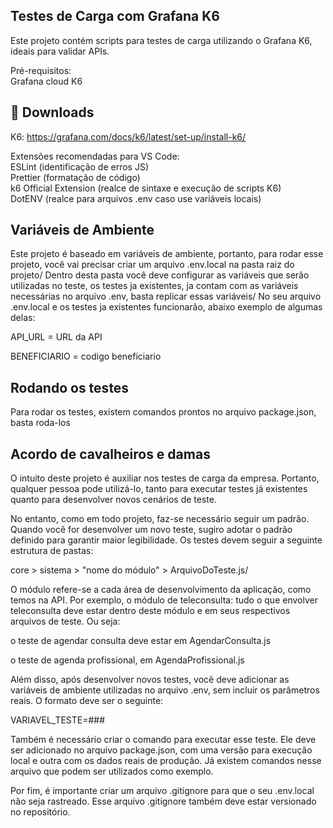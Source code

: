 ## __Testes de Carga com Grafana K6__
Este projeto contém scripts para testes de carga utilizando o Grafana K6, ideais para validar APIs.

Pré-requisitos:\
Grafana cloud K6

## 🔗  Downloads
K6:
https://grafana.com/docs/k6/latest/set-up/install-k6/


Extensões recomendadas para VS Code:\
ESLint (identificação de erros JS)\
Prettier (formatação de código)\
k6 Official Extension (realce de sintaxe e execução de scripts K6)\
DotENV (realce para arquivos .env caso use variáveis locais)


## Variáveis de Ambiente

Este projeto é baseado em variáveis de ambiente, portanto, para rodar esse projeto, você vai precisar criar um arquivo .env.local na pasta raiz do projeto/
Dentro desta pasta você deve configurar as variáveis que serão utilizadas no teste, os testes ja existentes, ja contam com as variáveis necessárias no arquivo .env, basta replicar essas variáveis/
No seu arquivo .env.local e os testes ja existentes funcionarão, abaixo exemplo de algumas delas:

  API_URL = URL da API

  BENEFICIARIO = codigo beneficiario

## Rodando os testes

Para rodar os testes, existem comandos prontos no arquivo package.json, basta roda-los

## Acordo de cavalheiros e damas

O intuito deste projeto é auxiliar nos testes de carga da empresa. Portanto, qualquer pessoa pode utilizá-lo, tanto para executar testes já existentes quanto para desenvolver novos cenários de teste.

No entanto, como em todo projeto, faz-se necessário seguir um padrão. Quando você for desenvolver um novo teste, sugiro adotar o padrão definido para garantir maior legibilidade. Os testes devem seguir a seguinte estrutura de pastas:

core > sistema > "nome do módulo" > ArquivoDoTeste.js/

O módulo refere-se a cada área de desenvolvimento da aplicação, como temos na API. Por exemplo, o módulo de teleconsulta: tudo o que envolver teleconsulta deve estar dentro deste módulo e em seus respectivos arquivos de teste. Ou seja:

o teste de agendar consulta deve estar em AgendarConsulta.js

o teste de agenda profissional, em AgendaProfissional.js

Além disso, após desenvolver novos testes, você deve adicionar as variáveis de ambiente utilizadas no arquivo .env, sem incluir os parâmetros reais. O formato deve ser o seguinte:

VARIAVEL_TESTE=###

Também é necessário criar o comando para executar esse teste. Ele deve ser adicionado no arquivo package.json, com uma versão para execução local e outra com os dados reais de produção. Já existem comandos nesse arquivo que podem ser utilizados como exemplo.

Por fim, é importante criar um arquivo .gitignore para que o seu .env.local não seja rastreado. Esse arquivo .gitignore também deve estar versionado no repositório.